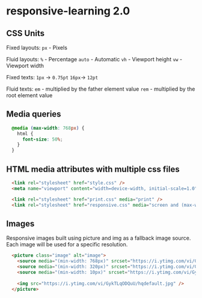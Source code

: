 # responsive-learning 2.0

## CSS Units

Fixed layouts:
`px` - Pixels

Fluid layouts:
`%` - Percentage
`auto` - Automatic
`vh` - Viewport height
`vw` - Viewport width


Fixed texts:
`1px` -> `0.75pt`
`16px`-> `12pt`

Fluid texts:
`em` - multiplied by the father element value
`rem` - multiplied by the root element value

## Media queries

```css
  @media (max-width: 768px) {
    html {
      font-size: 50%;
    }
  }
```

## HTML media attributes with multiple css files

```html
  <link rel="stylesheet" href="style.css" />
  <meta name="viewport" content="width=device-width, initial-scale=1.0">

  <link rel="stylesheet" href="print.css" media="print" />
  <link rel="stylesheet" href="responsive.css" media="screen and (max-width: 768px)" />
```

## Images

Responsive images built using picture and img as a fallback image source. Each image will be used for a specific resolution.

```html
  <picture class="image" alt="image">
    <source media="(min-width: 768px)" srcset="https://i.ytimg.com/vi/GykTLqODQuU/maxresdefault.jpg">
    <source media="(min-width: 320px)" srcset="https://i.ytimg.com/vi/GykTLqODQuU/hqdefault.jpg">
    <source media="(min-width: 10px)" srcset="https://i.ytimg.com/vi/GykTLqODQuU/mqdefault.jpg">
    
    <img src="https://i.ytimg.com/vi/GykTLqODQuU/hqdefault.jpg" />
  </picture>
```